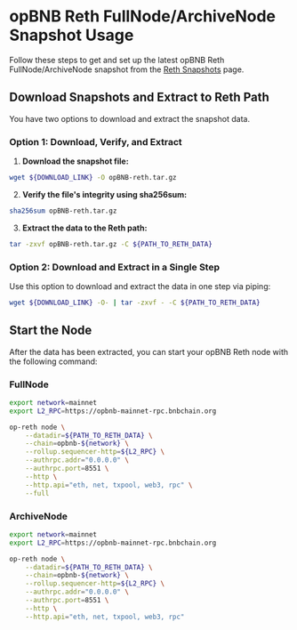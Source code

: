 # opBNB Reth FullNode/ArchiveNode Snapshot Usage

Follow these steps to get and set up the latest opBNB Reth FullNode/ArchiveNode snapshot from the [Reth Snapshots](../README.md) page.

## Download Snapshots and Extract to Reth Path

You have two options to download and extract the snapshot data.

### Option 1: Download, Verify, and Extract

1. **Download the snapshot file:**

```bash
wget ${DOWNLOAD_LINK} -O opBNB-reth.tar.gz
```

2. **Verify the file's integrity using sha256sum:**

```bash
sha256sum opBNB-reth.tar.gz
```

3. **Extract the data to the Reth path:**

```bash
tar -zxvf opBNB-reth.tar.gz -C ${PATH_TO_RETH_DATA}
```

### Option 2: Download and Extract in a Single Step

Use this option to download and extract the data in one step via piping:

```bash
wget ${DOWNLOAD_LINK} -O- | tar -zxvf - -C ${PATH_TO_RETH_DATA}
```

## Start the Node

After the data has been extracted, you can start your opBNB Reth node with the following command:

### FullNode

```bash
export network=mainnet
export L2_RPC=https://opbnb-mainnet-rpc.bnbchain.org

op-reth node \
    --datadir=${PATH_TO_RETH_DATA} \
    --chain=opbnb-${network} \
    --rollup.sequencer-http=${L2_RPC} \
    --authrpc.addr="0.0.0.0" \
    --authrpc.port=8551 \
    --http \
    --http.api="eth, net, txpool, web3, rpc" \
    --full
```

### ArchiveNode

```bash
export network=mainnet
export L2_RPC=https://opbnb-mainnet-rpc.bnbchain.org

op-reth node \
    --datadir=${PATH_TO_RETH_DATA} \
    --chain=opbnb-${network} \
    --rollup.sequencer-http=${L2_RPC} \
    --authrpc.addr="0.0.0.0" \
    --authrpc.port=8551 \
    --http \
    --http.api="eth, net, txpool, web3, rpc"
```

